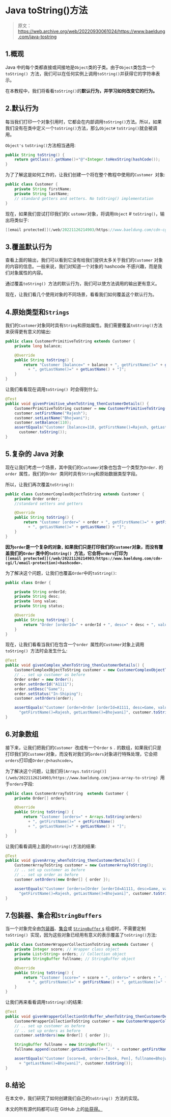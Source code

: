 # Java toString()方法

> 原文：<https://web.archive.org/web/20220930061024/https://www.baeldung.com/java-tostring>

## 1.概观

Java 中的每个类都直接或间接地是`Object`类的子类。由于`Object`类包含一个`toString() `方法，我们可以在任何实例上调用`toString()`并获得它的字符串表示。

在本教程中，我们将看看`toString()`的**默认行为，并学习如何改变它的行为。**

## 2.默认行为

每当我们打印一个对象引用时，它都会在内部调用`toString()`方法。所以，如果我们没有在类中定义一个`toString()`方法，那么`Object#` `toString()`就会被调用。

`Object's` `toString()`方法相当通用:

```java
public String toString() {
    return getClass().getName()+"@"+Integer.toHexString(hashCode());
}
```

为了了解这是如何工作的，让我们创建一个将在整个教程中使用的`Customer `对象:

```java
public class Customer {
    private String firstName;
    private String lastName;
    // standard getters and setters. No toString() implementation
}
```

现在，如果我们尝试打印我们的`C` `ustomer`对象，将调用`Object` # `toString()`，输出将类似于:

```java
[[email protected]](/web/20221126214903/https://www.baeldung.com/cdn-cgi/l/email-protection)
```

## 3.覆盖默认行为

查看上面的输出，我们可以看到它没有给我们提供太多关于我们的`Customer` 对象的内容的信息。一般来说，我们对知道一个对象的 hashcode 不感兴趣，而是我们对象属性的内容。

通过覆盖`toString() `方法的默认行为，我们可以使方法调用的输出更有意义。

现在，让我们看几个使用对象的不同场景，看看我们如何覆盖这个默认行为。

## 4.原始类型和`Strings`

我们的`Customer`对象同时具有`String`和原始属性。我们需要覆盖`toString()`方法来获得更有意义的输出:

```java
public class CustomerPrimitiveToString extends Customer {
    private long balance;

    @Override
    public String toString() {
        return "Customer [balance=" + balance + ", getFirstName()=" + getFirstName()
          + ", getLastName()=" + getLastName() + "]";
    }
} 
```

让我们看看现在调用`toString() `时会得到什么:

```java
@Test
public void givenPrimitive_whenToString_thenCustomerDetails() {
    CustomerPrimitiveToString customer = new CustomerPrimitiveToString();
    customer.setFirstName("Rajesh");
    customer.setLastName("Bhojwani");
    customer.setBalance(110);
    assertEquals("Customer [balance=110, getFirstName()=Rajesh, getLastName()=Bhojwani]", 
      customer.toString());
}
```

## 5.复杂的 Java 对象

现在让我们考虑一个场景，其中我们的`Customer`对象也包含一个类型为`Order.` 的`order `属性，我们的`Order `类同时具有`String`和原始数据类型字段。

所以，让我们再次覆盖`toString()`:

```java
public class CustomerComplexObjectToString extends Customer {
    private Order order;
    //standard setters and getters

    @Override
    public String toString() {
        return "Customer [order=" + order + ", getFirstName()=" + getFirstName()
          + ", getLastName()=" + getLastName() + "]";
    }      
}
```

**因为`order`是一个复杂的对象`,` 如果我们只是打印我们的`Customer`对象，而没有覆盖我们的`Order` 类中的`toString() `方法，它会将`orders`打印为`[[email protected]](/web/20221126214903/https://www.baeldung.com/cdn-cgi/l/email-protection)<hashcode>.`**

为了解决这个问题，让我们也覆盖`Order`中的`toString()`:

```java
public class Order {

    private String orderId;
    private String desc;
    private long value;
    private String status;

    @Override
    public String toString() {
        return "Order [orderId=" + orderId + ", desc=" + desc + ", value=" + value + "]";
    }
} 
```

现在，让我们看看当我们在包含一个`order `属性的`Customer`对象上调用`toString() `方法时会发生什么:

```java
@Test
public void givenComplex_whenToString_thenCustomerDetails() {
    CustomerComplexObjectToString customer = new CustomerComplexObjectToString();    
    // .. set up customer as before
    Order order = new Order();
    order.setOrderId("A1111");
    order.setDesc("Game");
    order.setStatus("In-Shiping");
    customer.setOrders(order);

    assertEquals("Customer [order=Order [orderId=A1111, desc=Game, value=0], " +
      "getFirstName()=Rajesh, getLastName()=Bhojwani]", customer.toString());
}
```

## 6.对象数组

接下来，让我们把我们的`Customer `改成有一个`Order` s `.` 的数组，如果我们只是打印我们的`Customer`对象，而没有对我们的`orders`对象进行特殊处理，它会把`orders`打印成`Order;@<hashcode>`。

为了解决这个问题，让我们将`[Arrays.toString()](/web/20221126214903/https://www.baeldung.com/java-array-to-string) `用于`orders`字段:

```java
public class CustomerArrayToString  extends Customer {
    private Order[] orders;

    @Override
    public String toString() {
        return "Customer [orders=" + Arrays.toString(orders) 
          + ", getFirstName()=" + getFirstName()
          + ", getLastName()=" + getLastName() + "]";
    }    
} 
```

让我们看看调用上面的`toString()`方法的结果:

```java
@Test
public void givenArray_whenToString_thenCustomerDetails() {
    CustomerArrayToString customer = new CustomerArrayToString();
    // .. set up customer as before
    // .. set up order as before
    customer.setOrders(new Order[] { order });         

    assertEquals("Customer [orders=[Order [orderId=A1111, desc=Game, value=0]], " +
      "getFirstName()=Rajesh, getLastName()=Bhojwani]", customer.toString());
}
```

## 7.包装器、集合和`StringBuffers`

当一个对象完全由[包装器](/web/20221126214903/https://www.baeldung.com/java-wrapper-classes)、[集合](/web/20221126214903/https://www.baeldung.com/java-collections)或 [`StringBuffer` s](/web/20221126214903/https://www.baeldung.com/java-collections) 组成时，不需要定制`toString() `实现，因为这些对象已经用有意义的表示覆盖了`toString()`方法:

```java
public class CustomerWrapperCollectionToString extends Customer {
    private Integer score; // Wrapper class object
    private List<String> orders; // Collection object
    private StringBuffer fullname; // StringBuffer object

    @Override
    public String toString() {
        return "Customer [score=" + score + ", orders=" + orders + ", fullname=" + fullname
          + ", getFirstName()=" + getFirstName() + ", getLastName()=" + getLastName() + "]";
    }
} 
```

让我们再来看看调用`toString()`的结果:

```java
@Test
public void givenWrapperCollectionStrBuffer_whenToString_thenCustomerDetails() {
    CustomerWrapperCollectionToString customer = new CustomerWrapperCollectionToString();
    // .. set up customer as before
    // .. set up orders as before 
    customer.setOrders(new Order[] { order }); 

    StringBuffer fullname = new StringBuffer();
    fullname.append(customer.getLastName()+ ", " + customer.getFirstName());

    assertEquals("Customer [score=8, orders=[Book, Pen], fullname=Bhojwani, Rajesh, getFirstName()=Rajesh, "
      + "getLastName()=Bhojwani]", customer.toString());
}
```

## 8.结论

在本文中，我们研究了如何创建我们自己的`toString() `方法的实现。

本文的所有源代码都可以在 GitHub 上的[处获得。](https://web.archive.org/web/20221126214903/https://github.com/eugenp/tutorials/tree/master/core-java-modules/core-java-string-operations)